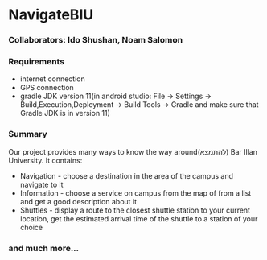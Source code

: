 # NavigateBIU
### Collaborators: Ido Shushan, Noam Salomon
### Requirements
- internet connection
- GPS connection
- gradle JDK version 11(in android studio: File -> Settings -> Build,Execution,Deployment -> Build Tools -> Gradle and make sure that Gradle JDK is in version 11)
### Summary
Our project provides many ways to know the way around(להתמצא) Bar Illan University. It contains:
- Navigation - choose a destination in the area of the campus and navigate to it
- Information - choose a service on campus from the map of from a list and get a good description about it
- Shuttles - display a route to the closest shuttle station to your current location, get the estimated arrival time of the shuttle to a station of your choice
### and much more...

